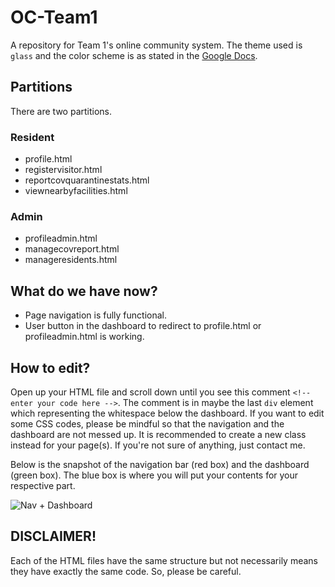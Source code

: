 # OC-Team1
A repository for Team 1's online community system. The theme used is `glass` and the color scheme is as stated in the [Google Docs](https://docs.google.com/document/d/1A0F9mmAqOf0RzJghsJPvNyH0efNUKASVpZXscHCBxy4/edit).

## Partitions
There are two partitions.

### Resident
- profile.html
- registervisitor.html
- reportcovquarantinestats.html
- viewnearbyfacilities.html

### Admin

- profileadmin.html
- managecovreport.html
- manageresidents.html

## What do we have now?

- Page navigation is fully functional.
- User button in the dashboard to redirect to profile.html or profileadmin.html is working.

## How to edit?
Open up your HTML file and scroll down until you see this comment `<!-- enter your code here -->`. The comment is in maybe the last `div` element which representing the whitespace below the dashboard. If you want to edit some CSS codes, please be mindful so that the navigation and the dashboard are not messed up. It is recommended to create a new class instead for your page(s). If you're not sure of anything, just contact me.

Below is the snapshot of the navigation bar (red box) and the dashboard (green box). The blue box is where you will put your contents for your respective part.


![Nav + Dashboard](https://i.imgur.com/OaTMV4W.png)

## DISCLAIMER!
Each of the HTML files have the same structure but not necessarily means they have exactly the same code. So, please be careful.
